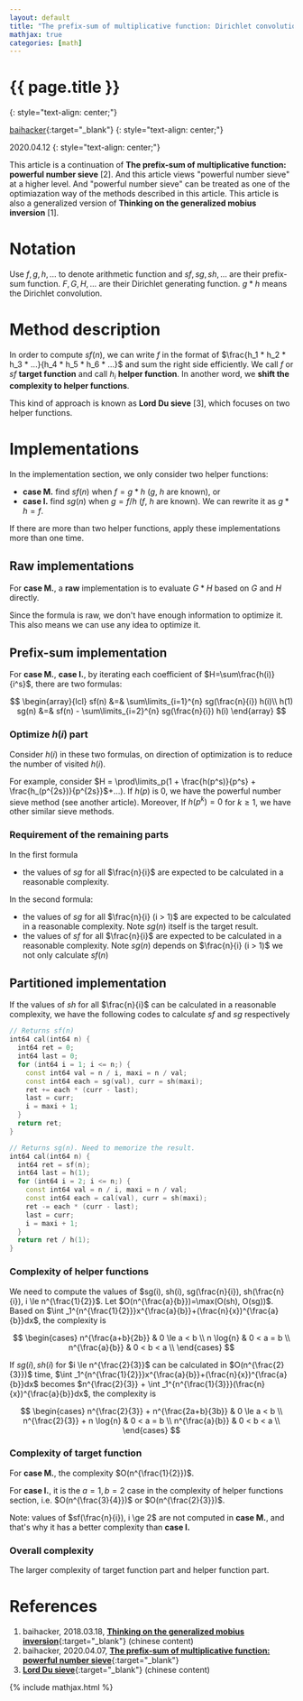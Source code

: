 ```yaml
---
layout: default
title: "The prefix-sum of multiplicative function: Dirichlet convolution"
mathjax: true
categories: [math]
---
```


<h1>{{ page.title }}</h1>
{: style="text-align: center;"}

[baihacker](https://github.com/baihacker){:target="_blank"}
{: style="text-align: center;"}

2020.04.12
{: style="text-align: center;"}

This article is a continuation of **The prefix-sum of multiplicative function: powerful number sieve** [2]. And this article views "powerful number sieve" at a higher level. And "powerful number sieve" can be treated as one of the optimiazation way of the methods described in this article. This article is also a generalized version of **Thinking on the generalized mobius inversion** [1].

# Notation
Use $f,g,h,...$ to denote arithmetic function and $sf,sg,sh,...$ are their prefix-sum function. $F,G,H,...$ are their Dirichlet generating function. $g*h$ means the Dirichlet convolution.

# Method description
In order to compute $sf(n)$, we can write $f$ in the format of $\frac{h_1 * h_2 * h_3 * ...}{h_4 * h_5 * h_6 * ...}$ and sum the right side efficiently. We call $f$ or $sf$ **target function** and call $h_i$ **helper function**. In another word, we **shift the complexity to helper functions**.

This kind of approach is known as **Lord Du sieve** [3], which focuses on two helper functions.

# Implementations
In the implementation section, we only consider two helper functions:
* **case M.** find $sf(n)$ when $f=g*h$ ($g$, $h$ are known), or
* **case I.** find $sg(n)$ when $g=f/h$ ($f$, $h$ are known). We can rewrite it as $g*h=f$.

If there are more than two helper functions, apply these implementations more than one time.

## **Raw** implementations
For **case M.**, a **raw** implementation is to evaluate $G*H$ based on $G$ and $H$ directly.

Since the formula is raw, we don't have enough information to optimize it. This also means we can use any idea to optimize it.

## **Prefix-sum** implementation
For **case M.**, **case I.**, by iterating each coefficient of $H=\sum\frac{h(i)}{i^s}$, there are two formulas:

$$
\begin{array}{lcl}
sf(n) &=& \sum\limits_{i=1}^{n} sg(\frac{n}{i}) h(i)\\
h(1) sg(n) &=& sf(n) - \sum\limits_{i=2}^{n} sg(\frac{n}{i}) h(i)
\end{array}
$$

### Optimize $h(i)$ part
Consider $h(i)$ in these two formulas, on direction of optimization is to reduce the number of visited $h(i)$.

For example, consider $H = \prod\limits_p(1 + \frac{h(p^s)}{p^s} + \frac{h_(p^{2s})}{p^{2s}}$+...). If $h(p)$ is $0$, we have the powerful number sieve method (see another article). Moreover, If $h(p^k) = 0$ for $k \ge 1$, we have other similar sieve methods.

### Requirement of the remaining parts

In the first formula
 * the values of $sg$ for all $\frac{n}{i}$ are expected to be calculated in a reasonable complexity.

In the second formula: 
 * the values of $sg$ for all $\frac{n}{i} (i > 1)$ are expected to be calculated in a reasonable complexity. Note $sg(n)$ itself is the target result.
 * the values of $sf$ for all $\frac{n}{i}$ are expected to be calculated in a reasonable complexity. Note $sg(n)$ depends on $\frac{n}{i} (i > 1)$ we not only calculate $sf(n)$

## **Partitioned** implementation
If the values of $sh$ for all $\frac{n}{i}$ can be calculated in a reasonable complexity, we have the following codes to calculate $sf$ and $sg$ respectively

```cpp
// Returns sf(n)
int64 cal(int64 n) {
  int64 ret = 0;
  int64 last = 0;
  for (int64 i = 1; i <= n;) {
    const int64 val = n / i, maxi = n / val;
    const int64 each = sg(val), curr = sh(maxi);
    ret += each * (curr - last);
    last = curr;
    i = maxi + 1;
  }
  return ret;
}
```

```cpp
// Returns sg(n). Need to memorize the result.
int64 cal(int64 n) {
  int64 ret = sf(n);
  int64 last = h(1);
  for (int64 i = 2; i <= n;) {
    const int64 val = n / i, maxi = n / val;
    const int64 each = cal(val), curr = sh(maxi);
    ret -= each * (curr - last);
    last = curr;
    i = maxi + 1;
  }
  return ret / h(1);
}
```

### Complexity of helper functions
We need to compute the values of $sg(i), sh(i), sg(\frac{n}{i}), sh(\frac{n}{i}), i \le n^{\frac{1}{2}}$. Let $O(n^{\frac{a}{b}})=\max(O(sh), O(sg))$. Based on $\int _1^{n^{\frac{1}{2}}}x^{\frac{a}{b}}+(\frac{n}{x})^{\frac{a}{b}}dx$, the complexity is 

$$
\begin{cases}
n^{\frac{a+b}{2b}} & 0 \le a < b \\
n \log{n} & 0 < a = b \\
n^{\frac{a}{b}} & 0 < b < a \\
\end{cases}
$$

If $sg(i), sh(i)$ for $i \le n^{\frac{2}{3}}$ can be calculated in $O(n^{\frac{2}{3}})$ time, $\int _1^{n^{\frac{1}{2}}}x^{\frac{a}{b}}+(\frac{n}{x})^{\frac{a}{b}}dx$ becomes $n^{\frac{2}{3}} + \int _1^{n^{\frac{1}{3}}}(\frac{n}{x})^{\frac{a}{b}}dx$, the complexity is

$$
\begin{cases}
n^{\frac{2}{3}} + n^{\frac{2a+b}{3b}} & 0 \le a < b \\
n^{\frac{2}{3}} + n \log{n} & 0 < a = b \\
n^{\frac{a}{b}} & 0 < b < a \\
\end{cases}
$$

### Complexity of target function
For **case M.**, the complexity $O(n^{\frac{1}{2}})$.

For **case I.**, it is the $a=1,b=2$ case in the complexity of helper functions section, i.e. $O(n^{\frac{3}{4}})$ or $O(n^{\frac{2}{3}})$.

Note: values of $sf(\frac{n}{i}), i \ge 2$ are not computed in **case M.**, and that's why it has a better complexity than **case I.**

### Overall complexity
The larger complexity of target function part and helper function part.

# References
1. baihacker, 2018.03.18, [**Thinking on the generalized mobius inversion**](https://blog.csdn.net/baihacker/article/details/79597472){:target="_blank"} (chinese content)
2. baihacker, 2020.04.07, [**The prefix-sum of multiplicative function: powerful number sieve**](http://baihacker.github.io/main/){:target="_blank"}
3. [**Lord Du sieve**](https://oi-wiki.org/math/du/){:target="_blank"} (chinese content)

{% include mathjax.html %}
